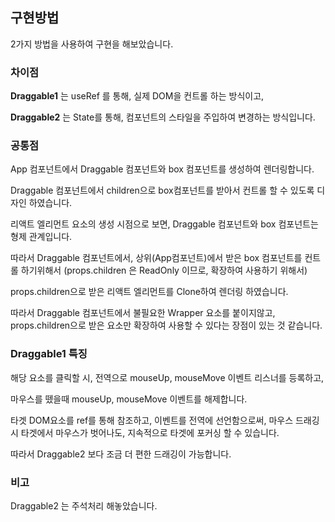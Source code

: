 ## 구현방법

2가지 방법을 사용하여 구현을 해보았습니다.

### 차이점

**Draggable1** 는 useRef 를 통해, 실제 DOM을 컨트롤 하는 방식이고,

**Draggable2** 는 State를 통해, 컴포넌트의 스타일을 주입하여 변경하는 방식입니다.

### 공통점

App 컴포넌트에서 Draggable 컴포넌트와 box 컴포넌트를 생성하여 렌더링합니다.

Draggable 컴포넌트에서 children으로 box컴포넌트를 받아서 컨트롤 할 수 있도록 디자인 하였습니다.

리액트 엘리먼트 요소의 생성 시점으로 보면, Draggable 컴포넌트와 box 컴포넌트는 형제 관계입니다.

따라서 Draggable 컴포넌트에서, 상위(App컴포넌트)에서 받은 box 컴포넌트를 컨트롤 하기위해서 (props.children 은 ReadOnly 이므로, 확장하여 사용하기 위해서)

 props.children으로 받은 리액트 엘리먼트를 Clone하여 렌더링 하였습니다.

따라서 Draggable 컴포넌트에서 불필요한 Wrapper 요소를 붙이지않고, props.children으로 받은 요소만 확장하여 사용할 수 있다는 장점이 있는 것 같습니다.

### Draggable1 특징
  해당 요소를 클릭할 시, 전역으로 mouseUp, mouseMove 이벤트 리스너를 등록하고, 

  마우스를 뗐을때 mouseUp, mouseMove 이벤트를 해제합니다.

  타겟 DOM요소를 ref를 통해 참조하고, 이벤트를 전역에 선언함으로써, 마우스 드래깅시 타겟에서 마우스가 벗어나도, 지속적으로 타겟에 포커싱 할 수 있습니다.
  
  따라서 Draggable2 보다 조금 더 편한 드래깅이 가능합니다.
  
  
### 비고
Draggable2 는 주석처리 해놓았습니다.
